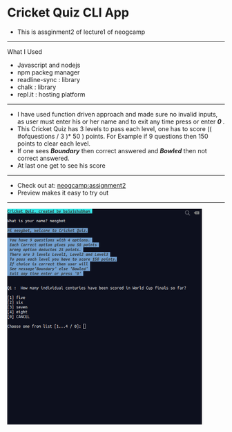 # Cricket Quiz CLI App

- This is assginment2 of lecture1 of neogcamp

____

What I Used

- Javascript and nodejs
- npm packeg manager
- readline-sync : library
- chalk : library
- repl.it : hosting platform

____

- I have used function driven approach and made sure no invalid inputs, as user must enter his or her name and to exit any time press or enter 
<strong> <em>0</em> </strong>.
- This Cricket Quiz has 3 levels to pass each level, one has to score (( #ofquestions / 3 )* 50 ) points. For Example if 9 questions then 150 points to clear each level.
- If one sees <strong><em>Boundary</em></strong> then correct answered and <strong><em>Bowled</em></strong> then not correct answered.
- At last one get to see his score
___

- Check out at: <a href="https://repl.it/@bajajshubham/CricketQuizCLIApp#index.js?embed=1&output=1"> neogcamp:assignment2 </a>
- Preview makes it easy to try out 

____

<img src="screenplay.gif" alt="Image not available " height="500px"></img>